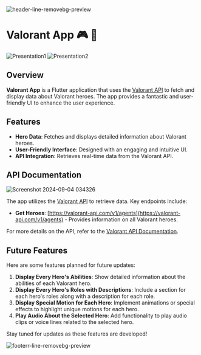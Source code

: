 ![header-line-removebg-preview](https://github.com/user-attachments/assets/32bed087-c03c-427a-8058-ca3a34c8b2f3)


# Valorant App 🎮 🎲
![Presentation1](https://github.com/user-attachments/assets/759c2a65-2fef-460e-b7d9-bbf370891588)
![Presentation2](https://github.com/user-attachments/assets/ad716922-ebc1-40bc-ba7f-bb0a8a3e132f)

## Overview

**Valorant App** is a Flutter application that uses the [Valorant API](https://valorant-api.com/) to fetch and display data about Valorant heroes. The app provides a fantastic and user-friendly UI to enhance the user experience.

## Features

- **Hero Data**: Fetches and displays detailed information about Valorant heroes.
- **User-Friendly Interface**: Designed with an engaging and intuitive UI.
- **API Integration**: Retrieves real-time data from the Valorant API.


## API Documentation
![Screenshot 2024-09-04 034326](https://github.com/user-attachments/assets/01bcf2de-1c0c-4bb5-ad7c-31c4db296194)

The app utilizes the [Valorant API](https://valorant-api.com/) to retrieve data. Key endpoints include:

- **Get Heroes**: [https://valorant-api.com/v1/agents](https://valorant-api.com/v1/agents) - Provides information on all Valorant heroes.

For more details on the API, refer to the [Valorant API Documentation](https://valorant-api.com/).

## Future Features

Here are some features planned for future updates:

1. **Display Every Hero's Abilities**: Show detailed information about the abilities of each Valorant hero.
2. **Display Every Hero's Roles with Descriptions**: Include a section for each hero's roles along with a description for each role.
3. **Display Special Motion for Each Hero**: Implement animations or special effects to highlight unique motions for each hero.
4. **Play Audio About the Selected Hero**: Add functionality to play audio clips or voice lines related to the selected hero.

Stay tuned for updates as these features are developed!


![footerr-line-removebg-preview](https://github.com/user-attachments/assets/2e533b0b-7c4a-45e2-a714-755986fdbd64)

